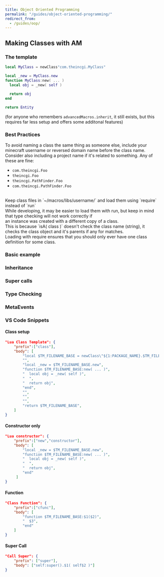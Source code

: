 ```yaml
---
title: Object Oriented Programming
permalink: "/guides/object-oriented-programming/"
redirect_from:
  - /guides/oop/
---
```

## Making Classes with AM

### The template
```lua
local MyClass = newClass"com.theincgi.MyClass"

local _new = MyClass.new
function MyClass:new( ... )
  local obj = _new( self )
  
  return obj
end

return Entity
```
(for anyone who remembers `advancedMacros.inherit`, it still exists, but this requires far less setup and offers some additonal features)

### Best Practices
To avoid naming a class the same thing as someone else, include your minecraft username or reversed domain name before the class name.<br>
Consider also including a project name if it's related to something.
Any of these are fine:<br>
 - `com.theincgi.Foo`
 - `theincgi.Foo`
 - `theincgi.PathFinder.Foo`
 - `com.theincgi.PathFinder.Foo`
<br>
Keep class files in `~/macros/libs/username/` and load them using `require` instead of `run`<br>
While developing, it may be easier to load them with run, but keep in mind that type checking will not work correctly if<br>
an instance was created with a different copy of a class.<br>
This is because `isA( class )` doesn't check the class name (string), it checks the class object and it's parents if any for matches.<br>
Loading with require ensures that you should only ever have one class definition for some class. 

### Basic example

### Inheritance

### Super calls

### Type Checking

### MetaEvents

### VS Code Snippets

#### Class setup

```json
"Lua Class Template": {
	"prefix":["class"],
	"body": [
		"local $TM_FILENAME_BASE = newClass\"${1:PACKAGE_NAME}.$TM_FILENAME_BASE\"",
		"",
		"local _new = $TM_FILENAME_BASE.new",
		"function $TM_FILENAME_BASE:new( ... )",
		"  local obj = _new( self )",
		"  ",
		"  return obj",
		"end",
		"",
		"",
		"",
		"return $TM_FILENAME_BASE",
	]
}
```

#### Constructor only
```json
"Lua constructor": {
	"prefix":["new","constructor"],
	"body": [
		"local _new = $TM_FILENAME_BASE.new",
		"function $TM_FILENAME_BASE:new( ... )",
		"  local obj = _new( self )",
		"  ",
		"  return obj",
		"end"
	 ]
}
```

#### Function

```json
"Class Function": {
	"prefix":["cfunc"],
	"body": [
		"function $TM_FILENAME_BASE:$1($2)",
		"  $3",
		"end"
	]
}
```

#### Super Call
```json
"Call Super": {
    "prefix": ["super"],
    "body": ["self:super().$1( self$2 )"]
}
```
    
	
	